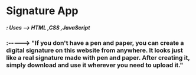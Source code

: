 ﻿# Signature App
#####  : Uses --> HTML ,CSS ,JavaScript
###  :-----> "If you don't have a pen and paper, you can create a digital signature on this website from anywhere. It looks just like a real signature made with pen and paper. After creating it, simply download and use it wherever you need to upload it."
